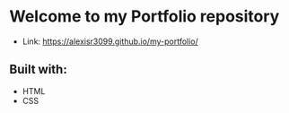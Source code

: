 # Welcome to my Portfolio repository
- Link: https://alexisr3099.github.io/my-portfolio/

## Built with:
- HTML
- CSS